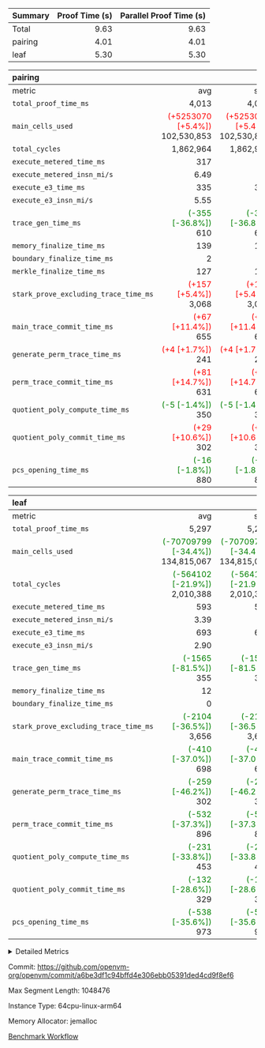 | Summary | Proof Time (s) | Parallel Proof Time (s) |
|:---|---:|---:|
| Total |  9.63 |  9.63 |
| pairing |  4.01 |  4.01 |
| leaf |  5.30 |  5.30 |


| pairing |||||
|:---|---:|---:|---:|---:|
|metric|avg|sum|max|min|
| `total_proof_time_ms ` |  4,013 |  4,013 |  4,013 |  4,013 |
| `main_cells_used     ` | <span style='color: red'>(+5253070 [+5.4%])</span> 102,530,853 | <span style='color: red'>(+5253070 [+5.4%])</span> 102,530,853 | <span style='color: red'>(+5253070 [+5.4%])</span> 102,530,853 | <span style='color: red'>(+5253070 [+5.4%])</span> 102,530,853 |
| `total_cycles        ` |  1,862,964 |  1,862,964 |  1,862,964 |  1,862,964 |
| `execute_metered_time_ms` |  317 | -          | -          | -          |
| `execute_metered_insn_mi/s` |  6.49 | -          |  6.49 |  6.49 |
| `execute_e3_time_ms  ` |  335 |  335 |  335 |  335 |
| `execute_e3_insn_mi/s` |  5.55 | -          |  5.55 |  5.55 |
| `trace_gen_time_ms   ` | <span style='color: green'>(-355 [-36.8%])</span> 610 | <span style='color: green'>(-355 [-36.8%])</span> 610 | <span style='color: green'>(-355 [-36.8%])</span> 610 | <span style='color: green'>(-355 [-36.8%])</span> 610 |
| `memory_finalize_time_ms` |  139 |  139 |  139 |  139 |
| `boundary_finalize_time_ms` |  2 |  2 |  2 |  2 |
| `merkle_finalize_time_ms` |  127 |  127 |  127 |  127 |
| `stark_prove_excluding_trace_time_ms` | <span style='color: red'>(+157 [+5.4%])</span> 3,068 | <span style='color: red'>(+157 [+5.4%])</span> 3,068 | <span style='color: red'>(+157 [+5.4%])</span> 3,068 | <span style='color: red'>(+157 [+5.4%])</span> 3,068 |
| `main_trace_commit_time_ms` | <span style='color: red'>(+67 [+11.4%])</span> 655 | <span style='color: red'>(+67 [+11.4%])</span> 655 | <span style='color: red'>(+67 [+11.4%])</span> 655 | <span style='color: red'>(+67 [+11.4%])</span> 655 |
| `generate_perm_trace_time_ms` | <span style='color: red'>(+4 [+1.7%])</span> 241 | <span style='color: red'>(+4 [+1.7%])</span> 241 | <span style='color: red'>(+4 [+1.7%])</span> 241 | <span style='color: red'>(+4 [+1.7%])</span> 241 |
| `perm_trace_commit_time_ms` | <span style='color: red'>(+81 [+14.7%])</span> 631 | <span style='color: red'>(+81 [+14.7%])</span> 631 | <span style='color: red'>(+81 [+14.7%])</span> 631 | <span style='color: red'>(+81 [+14.7%])</span> 631 |
| `quotient_poly_compute_time_ms` | <span style='color: green'>(-5 [-1.4%])</span> 350 | <span style='color: green'>(-5 [-1.4%])</span> 350 | <span style='color: green'>(-5 [-1.4%])</span> 350 | <span style='color: green'>(-5 [-1.4%])</span> 350 |
| `quotient_poly_commit_time_ms` | <span style='color: red'>(+29 [+10.6%])</span> 302 | <span style='color: red'>(+29 [+10.6%])</span> 302 | <span style='color: red'>(+29 [+10.6%])</span> 302 | <span style='color: red'>(+29 [+10.6%])</span> 302 |
| `pcs_opening_time_ms ` | <span style='color: green'>(-16 [-1.8%])</span> 880 | <span style='color: green'>(-16 [-1.8%])</span> 880 | <span style='color: green'>(-16 [-1.8%])</span> 880 | <span style='color: green'>(-16 [-1.8%])</span> 880 |

| leaf |||||
|:---|---:|---:|---:|---:|
|metric|avg|sum|max|min|
| `total_proof_time_ms ` |  5,297 |  5,297 |  5,297 |  5,297 |
| `main_cells_used     ` | <span style='color: green'>(-70709799 [-34.4%])</span> 134,815,067 | <span style='color: green'>(-70709799 [-34.4%])</span> 134,815,067 | <span style='color: green'>(-70709799 [-34.4%])</span> 134,815,067 | <span style='color: green'>(-70709799 [-34.4%])</span> 134,815,067 |
| `total_cycles        ` | <span style='color: green'>(-564102 [-21.9%])</span> 2,010,388 | <span style='color: green'>(-564102 [-21.9%])</span> 2,010,388 | <span style='color: green'>(-564102 [-21.9%])</span> 2,010,388 | <span style='color: green'>(-564102 [-21.9%])</span> 2,010,388 |
| `execute_metered_time_ms` |  593 |  593 |  593 |  593 |
| `execute_metered_insn_mi/s` |  3.39 | -          |  3.39 |  3.39 |
| `execute_e3_time_ms  ` |  693 |  693 |  693 |  693 |
| `execute_e3_insn_mi/s` |  2.90 | -          |  2.90 |  2.90 |
| `trace_gen_time_ms   ` | <span style='color: green'>(-1565 [-81.5%])</span> 355 | <span style='color: green'>(-1565 [-81.5%])</span> 355 | <span style='color: green'>(-1565 [-81.5%])</span> 355 | <span style='color: green'>(-1565 [-81.5%])</span> 355 |
| `memory_finalize_time_ms` |  12 |  12 |  12 |  12 |
| `boundary_finalize_time_ms` |  0 |  0 |  0 |  0 |
| `stark_prove_excluding_trace_time_ms` | <span style='color: green'>(-2104 [-36.5%])</span> 3,656 | <span style='color: green'>(-2104 [-36.5%])</span> 3,656 | <span style='color: green'>(-2104 [-36.5%])</span> 3,656 | <span style='color: green'>(-2104 [-36.5%])</span> 3,656 |
| `main_trace_commit_time_ms` | <span style='color: green'>(-410 [-37.0%])</span> 698 | <span style='color: green'>(-410 [-37.0%])</span> 698 | <span style='color: green'>(-410 [-37.0%])</span> 698 | <span style='color: green'>(-410 [-37.0%])</span> 698 |
| `generate_perm_trace_time_ms` | <span style='color: green'>(-259 [-46.2%])</span> 302 | <span style='color: green'>(-259 [-46.2%])</span> 302 | <span style='color: green'>(-259 [-46.2%])</span> 302 | <span style='color: green'>(-259 [-46.2%])</span> 302 |
| `perm_trace_commit_time_ms` | <span style='color: green'>(-532 [-37.3%])</span> 896 | <span style='color: green'>(-532 [-37.3%])</span> 896 | <span style='color: green'>(-532 [-37.3%])</span> 896 | <span style='color: green'>(-532 [-37.3%])</span> 896 |
| `quotient_poly_compute_time_ms` | <span style='color: green'>(-231 [-33.8%])</span> 453 | <span style='color: green'>(-231 [-33.8%])</span> 453 | <span style='color: green'>(-231 [-33.8%])</span> 453 | <span style='color: green'>(-231 [-33.8%])</span> 453 |
| `quotient_poly_commit_time_ms` | <span style='color: green'>(-132 [-28.6%])</span> 329 | <span style='color: green'>(-132 [-28.6%])</span> 329 | <span style='color: green'>(-132 [-28.6%])</span> 329 | <span style='color: green'>(-132 [-28.6%])</span> 329 |
| `pcs_opening_time_ms ` | <span style='color: green'>(-538 [-35.6%])</span> 973 | <span style='color: green'>(-538 [-35.6%])</span> 973 | <span style='color: green'>(-538 [-35.6%])</span> 973 | <span style='color: green'>(-538 [-35.6%])</span> 973 |



<details>
<summary>Detailed Metrics</summary>

|  | keygen_time_ms | commit_exe_time_ms | app proof_time_ms | agg_layer_time_ms |
| --- | --- | --- | --- |
|  | 48 | 12 | 8,764 | 5,478 | 

| group | single_leaf_agg_time_ms | num_segments | num_children | memory_to_vec_partition_time_ms | insns | fri.log_blowup | execute_segment_time_ms | execute_metered_time_ms | execute_metered_insn_mi/s |
| --- | --- | --- | --- | --- | --- | --- | --- | --- | --- |
| leaf | 5,477 |  | 1 |  |  | 1 |  |  |  | 
| pairing |  | 1 |  | 24 | 1,862,965 | 1 | 8,007 | 317 | 6.49 | 

| group | air_name | quotient_deg | interactions | constraints |
| --- | --- | --- | --- | --- |
| leaf | AccessAdapterAir<2> | 2 | 5 | 12 | 
| leaf | AccessAdapterAir<4> | 2 | 5 | 12 | 
| leaf | AccessAdapterAir<8> | 2 | 5 | 12 | 
| leaf | FriReducedOpeningAir | 2 | 39 | 71 | 
| leaf | JalRangeCheckAir | 2 | 9 | 14 | 
| leaf | NativePoseidon2Air<BabyBearParameters>, 1> | 2 | 136 | 572 | 
| leaf | PhantomAir | 2 | 3 | 5 | 
| leaf | ProgramAir | 1 | 1 | 4 | 
| leaf | VariableRangeCheckerAir | 1 | 1 | 4 | 
| leaf | VmAirWrapper<AluNativeAdapterAir, FieldArithmeticCoreAir> | 2 | 15 | 27 | 
| leaf | VmAirWrapper<BranchNativeAdapterAir, BranchEqualCoreAir<1> | 2 | 11 | 25 | 
| leaf | VmAirWrapper<NativeAdapterAir<2, 0>, PublicValuesCoreAir> | 2 | 11 | 30 | 
| leaf | VmAirWrapper<NativeLoadStoreAdapterAir<1>, NativeLoadStoreCoreAir<1> | 2 | 15 | 20 | 
| leaf | VmAirWrapper<NativeLoadStoreAdapterAir<4>, NativeLoadStoreCoreAir<4> | 2 | 15 | 20 | 
| leaf | VmAirWrapper<NativeVectorizedAdapterAir<4>, FieldExtensionCoreAir> | 2 | 15 | 27 | 
| leaf | VmConnectorAir | 2 | 5 | 11 | 
| leaf | VolatileBoundaryAir | 2 | 7 | 19 | 
| pairing | AccessAdapterAir<16> | 2 | 5 | 12 | 
| pairing | AccessAdapterAir<2> | 2 | 5 | 12 | 
| pairing | AccessAdapterAir<32> | 2 | 5 | 12 | 
| pairing | AccessAdapterAir<4> | 2 | 5 | 12 | 
| pairing | AccessAdapterAir<8> | 2 | 5 | 12 | 
| pairing | BitwiseOperationLookupAir<8> | 2 | 2 | 4 | 
| pairing | KeccakVmAir | 2 | 321 | 4,513 | 
| pairing | MemoryMerkleAir<8> | 2 | 4 | 39 | 
| pairing | PersistentBoundaryAir<8> | 2 | 3 | 7 | 
| pairing | PhantomAir | 2 | 3 | 5 | 
| pairing | Poseidon2PeripheryAir<BabyBearParameters>, 1> | 2 | 1 | 286 | 
| pairing | ProgramAir | 1 | 1 | 4 | 
| pairing | RangeTupleCheckerAir<2> | 1 | 1 | 4 | 
| pairing | Rv32HintStoreAir | 2 | 18 | 28 | 
| pairing | VariableRangeCheckerAir | 1 | 1 | 4 | 
| pairing | VmAirWrapper<Rv32BaseAluAdapterAir, BaseAluCoreAir<4, 8> | 2 | 20 | 37 | 
| pairing | VmAirWrapper<Rv32BaseAluAdapterAir, LessThanCoreAir<4, 8> | 2 | 18 | 40 | 
| pairing | VmAirWrapper<Rv32BaseAluAdapterAir, ShiftCoreAir<4, 8> | 2 | 24 | 91 | 
| pairing | VmAirWrapper<Rv32BranchAdapterAir, BranchEqualCoreAir<4> | 2 | 11 | 20 | 
| pairing | VmAirWrapper<Rv32BranchAdapterAir, BranchLessThanCoreAir<4, 8> | 2 | 13 | 35 | 
| pairing | VmAirWrapper<Rv32CondRdWriteAdapterAir, Rv32JalLuiCoreAir> | 2 | 10 | 18 | 
| pairing | VmAirWrapper<Rv32IsEqualModAdapterAir<2, 1, 32, 32>, ModularIsEqualCoreAir<32, 4, 8> | 2 | 25 | 225 | 
| pairing | VmAirWrapper<Rv32JalrAdapterAir, Rv32JalrCoreAir> | 2 | 16 | 20 | 
| pairing | VmAirWrapper<Rv32LoadStoreAdapterAir, LoadSignExtendCoreAir<4, 8> | 2 | 18 | 33 | 
| pairing | VmAirWrapper<Rv32LoadStoreAdapterAir, LoadStoreCoreAir<4> | 2 | 17 | 40 | 
| pairing | VmAirWrapper<Rv32MultAdapterAir, DivRemCoreAir<4, 8> | 2 | 25 | 84 | 
| pairing | VmAirWrapper<Rv32MultAdapterAir, MulHCoreAir<4, 8> | 2 | 24 | 31 | 
| pairing | VmAirWrapper<Rv32MultAdapterAir, MultiplicationCoreAir<4, 8> | 2 | 19 | 19 | 
| pairing | VmAirWrapper<Rv32RdWriteAdapterAir, Rv32AuipcCoreAir> | 2 | 12 | 14 | 
| pairing | VmAirWrapper<Rv32VecHeapAdapterAir<1, 2, 2, 32, 32>, FieldExpressionCoreAir> | 2 | 415 | 480 | 
| pairing | VmAirWrapper<Rv32VecHeapAdapterAir<2, 1, 1, 32, 32>, FieldExpressionCoreAir> | 2 | 158 | 190 | 
| pairing | VmAirWrapper<Rv32VecHeapAdapterAir<2, 2, 2, 32, 32>, FieldExpressionCoreAir> | 2 | 428 | 457 | 
| pairing | VmConnectorAir | 2 | 5 | 11 | 

| group | air_name | idx | rows | prep_cols | perm_cols | main_cols | cells |
| --- | --- | --- | --- | --- | --- | --- | --- |
| leaf | AccessAdapterAir<2> | 0 | 1,048,576 |  | 16 | 11 | 28,311,552 | 
| leaf | AccessAdapterAir<4> | 0 | 524,288 |  | 16 | 13 | 15,204,352 | 
| leaf | AccessAdapterAir<8> | 0 | 16,384 |  | 16 | 17 | 540,672 | 
| leaf | FriReducedOpeningAir | 0 | 1,048,576 |  | 84 | 27 | 116,391,936 | 
| leaf | JalRangeCheckAir | 0 | 65,536 |  | 28 | 12 | 2,621,440 | 
| leaf | NativePoseidon2Air<BabyBearParameters>, 1> | 0 | 131,072 |  | 312 | 398 | 93,061,120 | 
| leaf | PhantomAir | 0 | 32,768 |  | 12 | 6 | 589,824 | 
| leaf | ProgramAir | 0 | 1,048,576 |  | 8 | 10 | 18,874,368 | 
| leaf | VariableRangeCheckerAir | 0 | 262,144 | 2 | 8 | 1 | 2,359,296 | 
| leaf | VmAirWrapper<AluNativeAdapterAir, FieldArithmeticCoreAir> | 0 | 1,048,576 |  | 36 | 29 | 68,157,440 | 
| leaf | VmAirWrapper<BranchNativeAdapterAir, BranchEqualCoreAir<1> | 0 | 262,144 |  | 28 | 23 | 13,369,344 | 
| leaf | VmAirWrapper<NativeAdapterAir<2, 0>, PublicValuesCoreAir> | 0 | 64 |  | 28 | 27 | 3,520 | 
| leaf | VmAirWrapper<NativeLoadStoreAdapterAir<1>, NativeLoadStoreCoreAir<1> | 0 | 524,288 |  | 40 | 21 | 31,981,568 | 
| leaf | VmAirWrapper<NativeLoadStoreAdapterAir<4>, NativeLoadStoreCoreAir<4> | 0 | 131,072 |  | 40 | 27 | 8,781,824 | 
| leaf | VmAirWrapper<NativeVectorizedAdapterAir<4>, FieldExtensionCoreAir> | 0 | 262,144 |  | 36 | 38 | 19,398,656 | 
| leaf | VmConnectorAir | 0 | 2 | 1 | 16 | 5 | 42 | 
| leaf | VolatileBoundaryAir | 0 | 262,144 |  | 20 | 12 | 8,388,608 | 

| group | air_name | segment | rows | prep_cols | perm_cols | main_cols | cells |
| --- | --- | --- | --- | --- | --- | --- | --- |
| pairing | AccessAdapterAir<16> | 0 | 262,144 |  | 16 | 25 | 10,747,904 | 
| pairing | AccessAdapterAir<32> | 0 | 131,072 |  | 16 | 41 | 7,471,104 | 
| pairing | AccessAdapterAir<8> | 0 | 524,288 |  | 16 | 17 | 17,301,504 | 
| pairing | BitwiseOperationLookupAir<8> | 0 | 65,536 | 3 | 8 | 2 | 655,360 | 
| pairing | MemoryMerkleAir<8> | 0 | 32,768 |  | 16 | 32 | 1,572,864 | 
| pairing | PersistentBoundaryAir<8> | 0 | 32,768 |  | 12 | 20 | 1,048,576 | 
| pairing | PhantomAir | 0 | 1 |  | 12 | 6 | 18 | 
| pairing | Poseidon2PeripheryAir<BabyBearParameters>, 1> | 0 | 32,768 |  | 8 | 300 | 10,092,544 | 
| pairing | ProgramAir | 0 | 32,768 |  | 8 | 10 | 589,824 | 
| pairing | RangeTupleCheckerAir<2> | 0 | 524,288 | 2 | 8 | 1 | 4,718,592 | 
| pairing | Rv32HintStoreAir | 0 | 256 |  | 44 | 32 | 19,456 | 
| pairing | VariableRangeCheckerAir | 0 | 262,144 | 2 | 8 | 1 | 2,359,296 | 
| pairing | VmAirWrapper<Rv32BaseAluAdapterAir, BaseAluCoreAir<4, 8> | 0 | 1,048,576 |  | 52 | 36 | 92,274,688 | 
| pairing | VmAirWrapper<Rv32BaseAluAdapterAir, LessThanCoreAir<4, 8> | 0 | 65,536 |  | 40 | 37 | 5,046,272 | 
| pairing | VmAirWrapper<Rv32BaseAluAdapterAir, ShiftCoreAir<4, 8> | 0 | 2,048 |  | 52 | 53 | 215,040 | 
| pairing | VmAirWrapper<Rv32BranchAdapterAir, BranchEqualCoreAir<4> | 0 | 262,144 |  | 28 | 26 | 14,155,776 | 
| pairing | VmAirWrapper<Rv32BranchAdapterAir, BranchLessThanCoreAir<4, 8> | 0 | 131,072 |  | 32 | 32 | 8,388,608 | 
| pairing | VmAirWrapper<Rv32CondRdWriteAdapterAir, Rv32JalLuiCoreAir> | 0 | 8,192 |  | 28 | 18 | 376,832 | 
| pairing | VmAirWrapper<Rv32IsEqualModAdapterAir<2, 1, 32, 32>, ModularIsEqualCoreAir<32, 4, 8> | 0 | 32 |  | 56 | 166 | 7,104 | 
| pairing | VmAirWrapper<Rv32JalrAdapterAir, Rv32JalrCoreAir> | 0 | 65,536 |  | 36 | 28 | 4,194,304 | 
| pairing | VmAirWrapper<Rv32LoadStoreAdapterAir, LoadStoreCoreAir<4> | 0 | 1,048,576 |  | 52 | 41 | 97,517,568 | 
| pairing | VmAirWrapper<Rv32MultAdapterAir, MulHCoreAir<4, 8> | 0 | 256 |  | 72 | 39 | 28,416 | 
| pairing | VmAirWrapper<Rv32MultAdapterAir, MultiplicationCoreAir<4, 8> | 0 | 512 |  | 52 | 31 | 42,496 | 
| pairing | VmAirWrapper<Rv32RdWriteAdapterAir, Rv32AuipcCoreAir> | 0 | 32,768 |  | 28 | 20 | 1,572,864 | 
| pairing | VmAirWrapper<Rv32VecHeapAdapterAir<2, 1, 1, 32, 32>, FieldExpressionCoreAir> | 0 | 1,024 |  | 320 | 263 | 596,992 | 
| pairing | VmAirWrapper<Rv32VecHeapAdapterAir<2, 2, 2, 32, 32>, FieldExpressionCoreAir> | 0 | 16,384 |  | 604 | 497 | 18,038,784 | 
| pairing | VmConnectorAir | 0 | 2 | 1 | 16 | 5 | 42 | 

| group | idx | trace_gen_time_ms | total_proof_time_ms | total_cycles | total_cells | stark_prove_excluding_trace_time_ms | quotient_poly_compute_time_ms | quotient_poly_commit_time_ms | perm_trace_commit_time_ms | pcs_opening_time_ms | memory_finalize_time_ms | main_trace_commit_time_ms | main_cells_used | insns | generate_perm_trace_time_ms | execute_metered_time_ms | execute_metered_insn_mi/s | execute_e3_time_ms | execute_e3_insn_mi/s | boundary_finalize_time_ms |
| --- | --- | --- | --- | --- | --- | --- | --- | --- | --- | --- | --- | --- | --- | --- | --- | --- | --- | --- | --- | --- |
| leaf | 0 | 355 | 5,297 | 2,010,388 | 428,035,562 | 3,656 | 453 | 329 | 896 | 973 | 12 | 698 | 134,815,067 | 2,010,389 | 302 | 593 | 3.39 | 693 | 2.90 | 0 | 

| group | idx | trace_height_constraint | weighted_sum | threshold |
| --- | --- | --- | --- | --- |
| leaf | 0 | 0 | 7,274,628 | 2,013,265,921 | 
| leaf | 0 | 1 | 45,531,392 | 2,013,265,921 | 
| leaf | 0 | 2 | 3,637,314 | 2,013,265,921 | 
| leaf | 0 | 3 | 44,859,652 | 2,013,265,921 | 
| leaf | 0 | 4 | 262,144 | 2,013,265,921 | 
| leaf | 0 | 5 | 102,875,850 | 2,013,265,921 | 

| group | segment | trace_gen_time_ms | total_proof_time_ms | total_cycles | total_cells | stark_prove_excluding_trace_time_ms | quotient_poly_compute_time_ms | quotient_poly_commit_time_ms | prove_segment_time_ms | perm_trace_commit_time_ms | pcs_opening_time_ms | merkle_finalize_time_ms | memory_to_vec_partition_time_ms | memory_finalize_time_ms | main_trace_commit_time_ms | main_cells_used | insns | generate_perm_trace_time_ms | execute_e3_time_ms | execute_e3_insn_mi/s | boundary_finalize_time_ms |
| --- | --- | --- | --- | --- | --- | --- | --- | --- | --- | --- | --- | --- | --- | --- | --- | --- | --- | --- | --- | --- | --- |
| pairing | 0 | 610 | 4,013 | 1,862,964 | 304,931,516 | 3,068 | 350 | 302 | 3,572 | 631 | 880 | 127 | 29 | 139 | 655 | 102,530,853 | 1,862,965 | 241 | 335 | 5.55 | 2 | 

| group | segment | trace_height_constraint | weighted_sum | threshold |
| --- | --- | --- | --- | --- |
| pairing | 0 | 0 | 5,382,342 | 2,013,265,921 | 
| pairing | 0 | 1 | 18,152,512 | 2,013,265,921 | 
| pairing | 0 | 2 | 2,691,171 | 2,013,265,921 | 
| pairing | 0 | 3 | 25,000,068 | 2,013,265,921 | 
| pairing | 0 | 4 | 131,072 | 2,013,265,921 | 
| pairing | 0 | 5 | 65,536 | 2,013,265,921 | 
| pairing | 0 | 6 | 6,016,192 | 2,013,265,921 | 
| pairing | 0 | 7 | 4,096 | 2,013,265,921 | 
| pairing | 0 | 8 | 58,426,029 | 2,013,265,921 | 

</details>


Commit: https://github.com/openvm-org/openvm/commit/a6be3df1c94bffd4e306ebb05391ded4cd9f8ef6

Max Segment Length: 1048476

Instance Type: 64cpu-linux-arm64

Memory Allocator: jemalloc

[Benchmark Workflow](https://github.com/openvm-org/openvm/actions/runs/16224742693)
